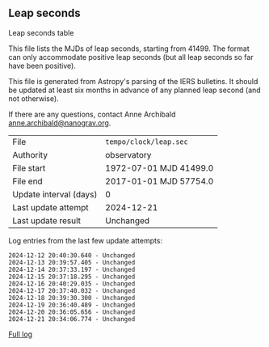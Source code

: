 
## Leap seconds

Leap seconds table

This file lists the MJDs of leap seconds, starting from 41499.
The format can only accommodate positive leap seconds (but all
leap seconds so far have been positive).

This file is generated from Astropy's parsing of the IERS
bulletins. It should be updated at least six months in advance
of any planned leap second (and not otherwise).

If there are any questions, contact Anne Archibald
<anne.archibald@nanograv.org>.

|     |     |
|:--- |:--- |
| File | `tempo/clock/leap.sec` |
| Authority | observatory |
| File start | 1972-07-01 MJD 41499.0 |
| File end | 2017-01-01 MJD 57754.0 |
| Update interval (days) | 0 |
| Last update attempt | 2024-12-21 |
| Last update result | Unchanged |

Log entries from the last few update attempts:
```
2024-12-12 20:40:30.640 - Unchanged
2024-12-13 20:39:57.405 - Unchanged
2024-12-14 20:37:33.197 - Unchanged
2024-12-15 20:37:18.295 - Unchanged
2024-12-16 20:40:29.035 - Unchanged
2024-12-17 20:37:40.032 - Unchanged
2024-12-18 20:39:30.300 - Unchanged
2024-12-19 20:36:40.489 - Unchanged
2024-12-20 20:36:05.656 - Unchanged
2024-12-21 20:34:06.774 - Unchanged
```
[Full log](https://raw.githubusercontent.com/ipta/pulsar-clock-corrections/main/log/tempo/clock/leap.sec.log)
